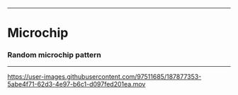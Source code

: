 ----

# Microchip

### Random microchip pattern


----


https://user-images.githubusercontent.com/97511685/187877353-5abe4f71-62d3-4e97-b6c1-d097fed201ea.mov

